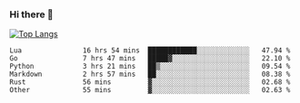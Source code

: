 ### Hi there 👋

<!--
**3Xpl0it3r/3Xpl0it3r** is a ✨ _special_ ✨ repository because its `README.md` (this file) appears on your GitHub profile.

Here are some ideas to get you started:

- 🔭 I’m currently working on ...
- 🌱 I’m currently learning ...
- 👯 I’m looking to collaborate on ...
- 🤔 I’m looking for help with ...
- 💬 Ask me about ...
- 📫 How to reach me: ...
- 😄 Pronouns: ...
- ⚡ Fun fact: ...
-->


[![Top Langs](https://github-readme-stats.vercel.app/api/top-langs/?username=3Xpl0it3r&layout=compact)](https://github.com/3Xpl0it3r/3Xpl0it3r)

<!--START_SECTION:waka-->

```text
Lua               16 hrs 54 mins  ████████████░░░░░░░░░░░░░   47.94 %
Go                7 hrs 47 mins   █████▓░░░░░░░░░░░░░░░░░░░   22.10 %
Python            3 hrs 21 mins   ██▒░░░░░░░░░░░░░░░░░░░░░░   09.54 %
Markdown          2 hrs 57 mins   ██░░░░░░░░░░░░░░░░░░░░░░░   08.38 %
Rust              56 mins         ▓░░░░░░░░░░░░░░░░░░░░░░░░   02.68 %
Other             55 mins         ▓░░░░░░░░░░░░░░░░░░░░░░░░   02.63 %
```

<!--END_SECTION:waka-->
